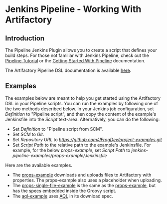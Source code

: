 # Jenkins Pipeline - Working With Artifactory

## Introduction
The Pipeline Jenkins Plugin allows you to create a script that defines your build steps. 
For those not familiar with Jenkins Pipeline, check out the [Pipeline Tutorial](https://github.com/jenkinsci/pipeline-plugin/blob/master/TUTORIAL.md) or the [Getting Started With Pipeline](https://jenkins.io/doc/pipeline/) documentation.

The Artifactory Pipeline DSL documentation is available [here](https://wiki.jenkins-ci.org/display/JENKINS/Working+With+the+Pipeline+Jenkins+Plugin).

## Examples
The examples below are meant to help you get started using the Artifactory DSL in your Pipeline scripts.
You can run the examples by following one of the two methods described below.
In your Jenkins job configuration, set *Definition* to "Pipeline script", 
and then copy the content of the example's Jenkinsfile into the *Script* text-area.
Alternatively, you can do the following:
* Set *Definition* to "Pipeline script from SCM".
* Set *SCM* to *Git*.
* Set *Repository URL* to *https://github.com/JFrogDev/project-examples.git*
* Set *Script Path* to the relative path to the example's Jenkinsfile. For example, for the below *props-example*, set *Script Path* to *jenkins-pipeline-examples/props-example/Jenkinsfile* 

Here are the available examples.
* The [props-example](https://github.com/jfrogdev/project-examples/tree/master/jenkins-pipeline-examples/props-example) downloads and uploads files to Artifactory with properties. The props-example also uses a placeholder when uploading.
* The [props-single-file-example](https://github.com/jfrogdev/project-examples/tree/master/jenkins-pipeline-examples/props-single-file-example) is the same as the [props-example](https://github.com/jfrogdev/project-examples/tree/master/jenkins-pipeline-examples/props-example), but has the specs embedded inside the Groovy script.
* The [aql-example](https://github.com/jfrogdev/project-examples/tree/master/jenkins-pipeline-examples/aql-example) uses [AQL](https://www.jfrog.com/confluence/display/RTF/Artifactory+Query+Language) in its download spec.
